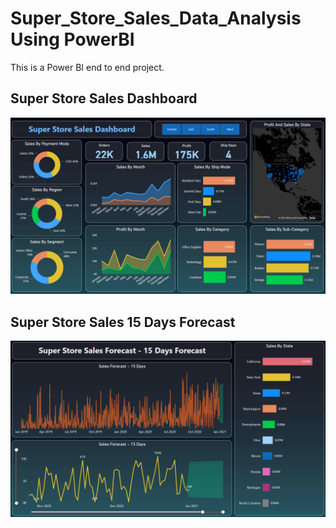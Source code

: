 # Super_Store_Sales_Data_Analysis Using PowerBI
This is a Power BI end to end project.

## Super Store Sales Dashboard
![SuperStoreSalesDashboard](https://github.com/ArpitAggarwal10/Super_Store_Sales_Data_Analysis/blob/main/SuperStore%20Sales%20Dashboard.png)

## Super Store Sales 15 Days Forecast
![SuperStoreForecast](https://github.com/ArpitAggarwal10/Super_Store_Sales_Data_Analysis/blob/main/SuperStore%20Sales%2015%20Days%20Forecast.png)
